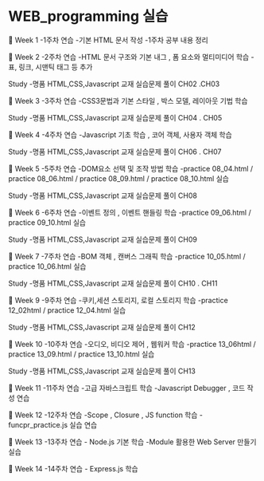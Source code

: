 # WEB_programming 실습

📝 Week 1 
-1주차 연습
-기본 HTML 문서 작성
-1주차 공부 내용 정리

📝 Week 2
-2주차 연습
-HTML 문서 구조와 기본 내그 , 폼 요소와 멀티미디어 학습
-표, 링크, 시맨틱 태그 등 추가

Study
-명품 HTML,CSS,Javascript 교재 실습문제 풀이  CH02 .CH03 

📝 Week 3
-3주차 연습
-CSS3문법과 기본 스타일 , 박스 모델, 레이아웃 기법 학습

Study
-명품 HTML,CSS,Javascript 교재 실습문제 풀이  CH04 . CH05

📝 Week 4
-4주차 연습
-Javascript 기초 학습 , 코어 객체, 사용자 객체 학습

Study
-명품 HTML,CSS,Javascript 교재 실습문제 풀이  CH06 . CH07 

📝 Week 5
-5주차 연습
-DOM요소 선택 및 조작 방법 학습
-practice 08_04.html / practice 08_06.html / practice 08_09.html / practice 08_10.html 실습

Study
-명품 HTML,CSS,Javascript 교재 실습문제 풀이  CH08

📝 Week 6
-6주차 연습
-이벤트 정의 , 이벤트 핸들링 학습
-practice 09_06.html / practice 09_10.html 실습

Study
-명품 HTML,CSS,Javascript 교재 실습문제 풀이  CH09

📝 Week 7
-7주차 연습
-BOM 객체 , 캔버스 그래픽 학습
-practice 10_05.html  /  practice 10_06.html 실습

Study
-명품 HTML,CSS,Javascript 교재 실습문제 풀이  CH10 . CH11

📝 Week 9
-9주차 연습
-쿠키,세션 스토리지, 로컬 스토리지 학습
-practice 12_02html / practice 12_04.html  실습

Study
-명품 HTML,CSS,Javascript 교재 실습문제 풀이  CH12

📝 Week 10
-10주차 연습
-오디오, 비디오 제어 , 웹워커 학습
-practice 13_06html / practice 13_09.html / practice 13_10.html 실습

Study
-명품 HTML,CSS,Javascript 교재 실습문제 풀이  CH13

📝 Week 11
-11주차 연습
-고급 자바스크립트 학습
-Javascript Debugger , 코드 작성 연습

📝 Week 12
-12주차 연습
-Scope , Closure , JS function 학습
-funcpr_practice.js 실습 연습

📝 Week 13
-13주차 연습   -  Node.js 기본 학습   -Module 활용한 Web Server 만들기 실습


📝 Week 14
-14주차 연습   - Express.js 학습 

